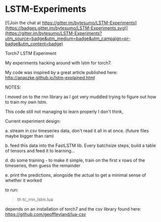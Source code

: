 # LSTM-Experiments

[![Join the chat at https://gitter.im/bytesumo/LSTM-Experiments](https://badges.gitter.im/bytesumo/LSTM-Experiments.svg)](https://gitter.im/bytesumo/LSTM-Experiments?utm_source=badge&utm_medium=badge&utm_campaign=pr-badge&utm_content=badge)

Torch7 LSTM Experiment


My experiments hacking around with lstm for torch7.

My code was inspired by a great article published here:
http://apaszke.github.io/lstm-explained.html

NOTES:

I moved on to the rnn library as I got very muddled trying to figure out how to train my own lstm.

This code still not managing to learn properly I don't think, 


Current experiment design:

a. stream in csv timeseries data, don't read it all in at once. (future files maybe bigger than ram)

b. feed this data into the FastLSTM lib. Every batchsize steps, build a table of tensors and feed it to learning...

d. do some training - to make it simple, train on the first x rows of the timeseries, then guess the remainder

e. print the predictions, alongside the actual to get a minimal sense of whether it worked

to run:

>th tc_rnn_lstm.lua 

depends on an installation of torch7 and the csv library found here:
https://github.com/geoffleyland/lua-csv

